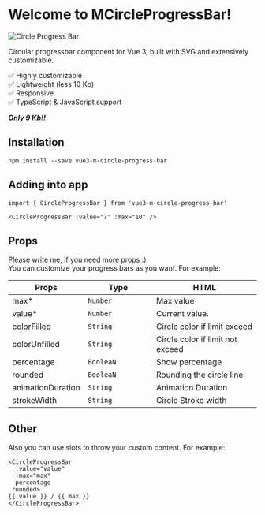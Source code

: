 # Welcome to MCircleProgressBar! 

![Circle Progress Bar](https://lh6.googleusercontent.com/fLQLNNyHZoBeyAkqRDEBqZwm5GN_ROBnm0OVIiZ4gw4DJa6i2KbGwiOisZl6UdyA9c4=w2400)

Circular progressbar component for Vue 3, built with SVG and extensively customizable.

✅ Highly customizable <br>
✅ Lightweight (less 10 Kb) <br>
✅ Responsive <br>
✅ TypeScript & JavaScript support


***Only 9 Kb!!***

## Installation

```
npm install --save vue3-m-circle-progress-bar
```
## Adding into app

```
import { CircleProgressBar } from 'vue3-m-circle-progress-bar'

<CircleProgressBar :value="7" :max="10" />
```

## Props

Please write me, if you need more props :)<br>
You can customize your progress bars as you want. For example:

| Props          | Type                | HTML                             |
|----------------|---------------------|----------------------------------|
|max*            | `Number           ` | Max value                        |
|value*          | `Number`            | Current value.                   |
|colorFilled     | `String`            | Circle color if limit exceed     |
|colorUnfilled   | `String`            | Circle color if limit not exceed |
|percentage      | `BooleaN`           | Show percentage                  |
|rounded         | `BooleaN`           | Rounding the circle line         |
|animationDuration   | `String`            | Animation Duration               |
|strokeWidth   | `String`            | Circle Stroke width              |


## Other

Also you can use slots to throw your custom content. For example:

```
<CircleProgressBar  
  :value="value"  
  :max="max"  
  percentage  
 rounded>
{{ value }} / {{ max }}
</CircleProgressBar>
```